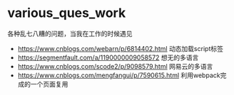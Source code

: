 # various_ques_work
各种乱七八糟的问题，当我在工作的时候遇见



* https://www.cnblogs.com/webarn/p/6814402.html 动态加载script标签
* https://segmentfault.com/a/1190000009058572  想无的多语言
* https://www.cnblogs.com/scode2/p/9098579.html 网易云的多语言
* https://www.cnblogs.com/mengfangui/p/7590615.html 利用webpack完成的一个页面复用
